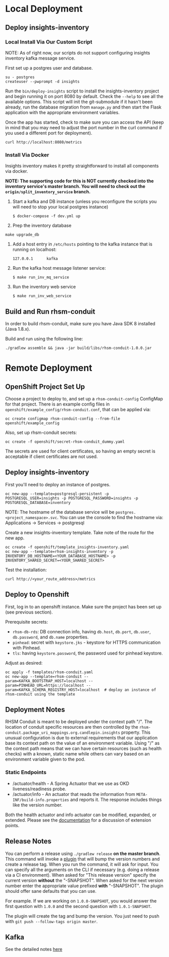 # Local Deployment

## Deploy insights-inventory

### Local Install Via Our Custom Script

NOTE: As of right now, our scripts do not support configuring insights inventory kafka message service.

First set up a postgres user and database.

```
su - postgres
createuser --pwprompt -d insights
```

Run the `bin/deploy-insights` script to install the insights-inventory
project and begin running it on port 8080 by default. Check the `--help`
to see all the available options. This script will init the
git-submodule if it hasn't been already, run the database migration from
`manage.py` and then start the Flask application with the appropriate
environment variables.

Once the app has started, check to make sure you can access the API
(keep in mind that you may need to adjust the port number in the curl
command if you used a different port for deployment).

```
curl http://localhost:8080/metrics
```

### Install Via Docker

Insights inventory makes it pretty straightforward to install all components via docker.

**NOTE: The supporting code for this is NOT currently checked into the inventory service's master branch. You will
need to check out the ```origin/split_inventory_service``` branch.**


1. Start a kafka and DB instance (unless you reconfigure the scripts you will need to stop your local postgres instance)
    ```
    $ docker-compose -f dev.yml up
    ```

1. Prep the inventory database
```
make upgrade_db
```

1. Add a host entry in ```/etc/hosts``` pointing to the kafka instance that is running on localhost:
    ```
    127.0.0.1      kafka
    ```

1. Run the kafka host message listener service:
    ```
    $ make run_inv_mq_service
    ```

1. Run the inventory web service
    ```
    $ make run_inv_web_service
    ```


## Build and Run rhsm-conduit

In order to build rhsm-conduit, make sure you have Java SDK 8 installed
(Java 1.8.x).

Build and run using the following line:

```
./gradlew assemble && java -jar build/libs/rhsm-conduit-1.0.0.jar
```

# Remote Deployment

## OpenShift Project Set Up

Choose a project to deploy to, and set up a `rhsm-conduit-config`
ConfigMap for that project. There is an example config files in
`openshift/example_config/rhsm-conduit.conf`, that can be applied via:

```
oc create configmap rhsm-conduit-config --from-file openshift/example_config
```

Also, set up rhsm-conduit secrets:

```
oc create -f openshift/secret-rhsm-conduit_dummy.yaml
```

The secrets are used for client certificates, so having an empty secret
is acceptable if client certificates are not used.

## Deploy insights-inventory

First you'll need to deploy an instance of postgres.
```
oc new-app --template=postgresql-persistent -p POSTGRESQL_USER=insights -p POSTGRESQL_PASSWORD=insights -p POSTGRESQL_DATABASE=inventory
```

NOTE: The hostname of the database service will be
`postgres.<project_namespace>.svc`. You can use the console to find the
hostname via: Applications -> Services -> postgresql

Create a new insights-inventory template. Take note of the route for the
new app.

```
oc create -f openshift/template_insights-inventory.yaml
oc new-app --template=rhsm-insights-inventory -p INVENTORY_DB_HOSTNAME=<YOUR_DATABASE_HOSTNAME> -p INVENTORY_SHARED_SECRET=<YOUR_SHARED_SECRET>
```

Test the installation:
```
curl http://<your_route_address>/metrics
```

## Deploy to Openshift

First, log in to an openshift instance. Make sure the project has been
set up (see previous section).

Prerequisite secrets:

- `rhsm-db-rds`: DB connection info, having `db.host`, `db.port`, `db.user`, `db.password`, and `db.name` properties.
- `pinhead`: secret with `keystore.jks` - keystore for HTTPS communication with Pinhead.
- `tls`: having `keystore.password`, the password used for pinhead keystore.

Adjust as desired:

```
oc apply -f templates/rhsm-conduit.yaml
oc new-app --template=rhsm-conduit --param=KAFKA_BOOTSTRAP_HOST=localhost --param=PINHEAD_URL=https://localhost --param=KAFKA_SCHEMA_REGISTRY_HOST=localhost  # deploy an instance of rhsm-conduit using the template
```

## Deployment Notes

RHSM Conduit is meant to be deployed under the context path "/". The
location of conduit specific resources are then controlled by the
`rhsm-conduit.package_uri_mappings.org.candlepin.insights` property.
This unusual configuration is due to external requirements that our
application base its context path on the value of an environment
variable. Using "/" as the context path means that we can have certain
resources (such as health checks) with a known, static name while others
can vary based on an environment variable given to the pod.

### Static Endpoints

* /actuator/health - A Spring Actuator that we use as OKD
  liveness/readiness probe.
* /actuator/info - An actuator that reads the information from
  `META-INF/build-info.properties` and reports it. The response includes
  things like the version number.

Both the health actuator and info actuator can be modified, expanded, or
extended. Please see the
[documentation](https://docs.spring.io/spring-boot/docs/current/reference/html/production-ready-endpoints.html)
for a discussion of extension points.

## Release Notes

You can perform a release using `./gradlew release` **on the master
branch**. This command will invoke a
[plugin](https://github.com/researchgate/gradle-release) that will bump
the version numbers and create a release tag. When you run the command,
it will ask for input. You can specify all the arguments on the CLI if
necessary (e.g. doing a release via a CI environment). When asked for
"This release version" specify the current version **without** the
"-SNAPSHOT". When asked for the next version number enter the
appropriate value prefixed **with** "-SNAPSHOT". The plugin should offer
sane defaults that you can use.

For example. If we are working on `1.0.0-SNAPSHOT`, you would answer the
first question with `1.0.0` and the second question with
`1.0.1-SNAPSHOT`.

The plugin will create the tag and bump the version. You just need to
push with `git push --follow-tags origin master`.

## Kafka

See the detailed notes [here](README-kafka.md)
